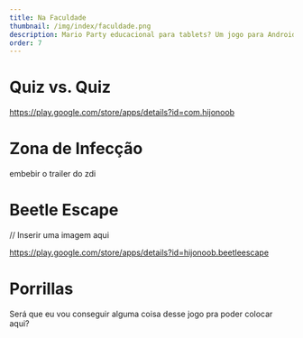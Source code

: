 ```yaml
---
title: Na Faculdade
thumbnail: /img/index/faculdade.png
description: Mario Party educacional para tablets? Um jogo para Android, feito de forma totalmente nativa? Um first person antivirus? Minha faculdade foi um período de bastante experimentação
order: 7
---
```




# Quiz vs. Quiz

https://play.google.com/store/apps/details?id=com.hijonoob


# Zona de Infecção

embebir o trailer do zdi 

# Beetle Escape

// Inserir uma imagem aqui

https://play.google.com/store/apps/details?id=hijonoob.beetleescape

# Porrillas

Será que eu vou conseguir alguma coisa desse jogo pra poder colocar aqui?
